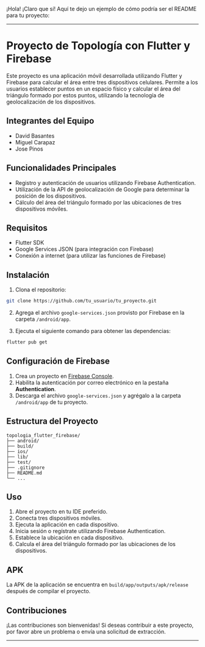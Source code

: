¡Hola! ¡Claro que sí! Aquí te dejo un ejemplo de cómo podría ser el README para tu proyecto:

---

# Proyecto de Topología con Flutter y Firebase

Este proyecto es una aplicación móvil desarrollada utilizando Flutter y Firebase para calcular el área entre tres dispositivos celulares. Permite a los usuarios establecer puntos en un espacio físico y calcular el área del triángulo formado por estos puntos, utilizando la tecnología de geolocalización de los dispositivos.

## Integrantes del Equipo

- David Basantes
- Miguel Carapaz
- Jose Pinos

## Funcionalidades Principales

- Registro y autenticación de usuarios utilizando Firebase Authentication.
- Utilización de la API de geolocalización de Google para determinar la posición de los dispositivos.
- Cálculo del área del triángulo formado por las ubicaciones de tres dispositivos móviles.

## Requisitos

- Flutter SDK
- Google Services JSON (para integración con Firebase)
- Conexión a internet (para utilizar las funciones de Firebase)

## Instalación

1. Clona el repositorio:

```bash
git clone https://github.com/tu_usuario/tu_proyecto.git
```

2. Agrega el archivo `google-services.json` provisto por Firebase en la carpeta `/android/app`.

3. Ejecuta el siguiente comando para obtener las dependencias:

```bash
flutter pub get
```

## Configuración de Firebase

1. Crea un proyecto en [Firebase Console](https://console.firebase.google.com/).
2. Habilita la autenticación por correo electrónico en la pestaña **Authentication**.
3. Descarga el archivo `google-services.json` y agrégalo a la carpeta `/android/app` de tu proyecto.

## Estructura del Proyecto

```
topologia_flutter_firebase/
├── android/
├── build/
├── ios/
├── lib/
├── test/
├── .gitignore
├── README.md
└── ...
```

## Uso

1. Abre el proyecto en tu IDE preferido.
2. Conecta tres dispositivos móviles.
3. Ejecuta la aplicación en cada dispositivo.
4. Inicia sesión o regístrate utilizando Firebase Authentication.
5. Establece la ubicación en cada dispositivo.
6. Calcula el área del triángulo formado por las ubicaciones de los dispositivos.

## APK

La APK de la aplicación se encuentra en `build/app/outputs/apk/release` después de compilar el proyecto.

## Contribuciones

¡Las contribuciones son bienvenidas! Si deseas contribuir a este proyecto, por favor abre un problema o envía una solicitud de extracción.


---
